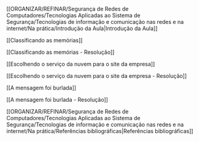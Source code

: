[[ORGANIZAR/REFINAR/Segurança de Redes de Computadores/Tecnologias Aplicadas ao Sistema de Segurança/Tecnologias de informação e comunicação nas redes e na internet/Na prática/Introdução da Aula|Introdução da Aula]]

[[Classificando as memórias]]

[[Classificando as memórias - Resolução]]

[[Escolhendo o serviço da nuvem para o site da empresa]]

[[Escolhendo o serviço da nuvem para o site da empresa - Resolução]]

[[A mensagem foi burlada]]

[[A mensagem foi burlada - Resolução]]

[[ORGANIZAR/REFINAR/Segurança de Redes de Computadores/Tecnologias Aplicadas ao Sistema de Segurança/Tecnologias de informação e comunicação nas redes e na internet/Na prática/Referências bibliográficas|Referências bibliográficas]]